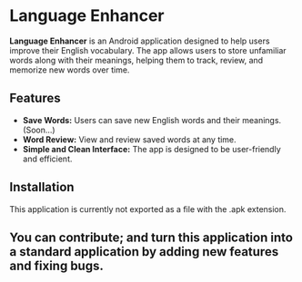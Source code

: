 # Language Enhancer

**Language Enhancer** is an Android application designed to help users improve their English vocabulary. The app allows users to store unfamiliar words along with their meanings, helping them to track, review, and memorize new words over time.

## Features
- **Save Words:** Users can save new English words and their meanings. (Soon...)
- **Word Review:** View and review saved words at any time.
- **Simple and Clean Interface:** The app is designed to be user-friendly and efficient.

## Installation

This application is currently not exported as a file with the .apk extension.

## You can contribute; and turn this application into a standard application by adding new features and fixing bugs.
